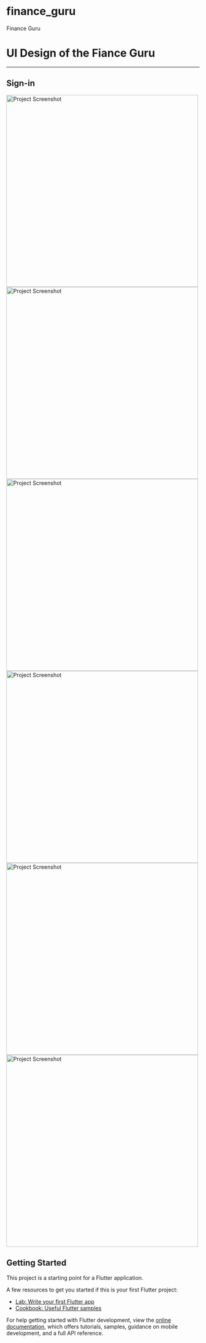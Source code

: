 # finance_guru

Finance Guru

# UI Design of the Fiance Guru 
---
## Sign-in

<img src="./Sign-in.png" alt="Project Screenshot" width="500"/>
<img src="./Dashboard.png" alt="Project Screenshot" width="500"/>
<img src="./Satuts.png" alt="Project Screenshot" width="500"/>
<img src="./Our chart bot.png" alt="Project Screenshot" width="500"/>
<img src="./Profile-page.png" alt="Project Screenshot" width="500"/>
<img src="./Landing.png" alt="Project Screenshot" width="500"/>















## Getting Started

This project is a starting point for a Flutter application.

A few resources to get you started if this is your first Flutter project:

- [Lab: Write your first Flutter app](https://docs.flutter.dev/get-started/codelab)
- [Cookbook: Useful Flutter samples](https://docs.flutter.dev/cookbook)

For help getting started with Flutter development, view the
[online documentation](https://docs.flutter.dev/), which offers tutorials,
samples, guidance on mobile development, and a full API reference.

